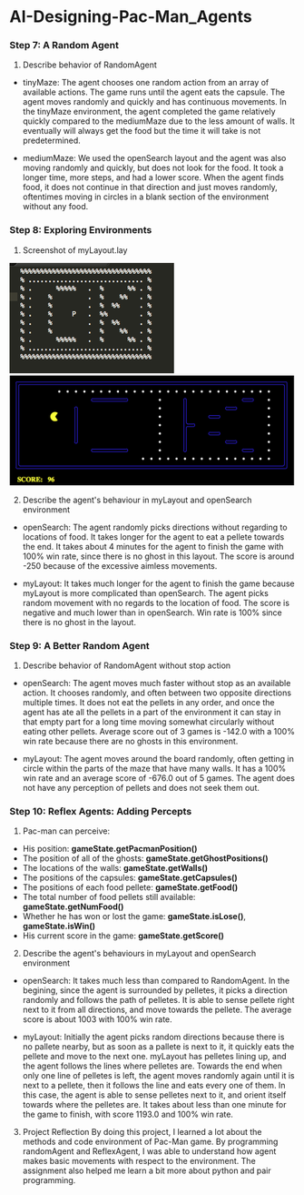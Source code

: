 # AI-Designing-Pac-Man_Agents

### Step 7: A Random Agent
1. Describe behavior of RandomAgent

  * tinyMaze: The agent chooses one random action from an array of available actions. The game runs until the agent eats the capsule. The agent moves randomly and quickly and has continuous movements. In the tinyMaze environment, the agent completed the game relatively quickly compared to the mediumMaze due to the less amount of walls. It eventually will always get the food but the time it will take is not predetermined. 

  * mediumMaze: We used the openSearch layout and the agent was also moving randomly and quickly, but does not look for the food. It took a longer time, more steps, and had a lower score. When the agent finds food, it does not continue in that direction and just moves randomly, oftentimes moving in circles in a blank section of the environment without any food. 
  
### Step 8: Exploring Environments
1. Screenshot of myLayout.lay 

![myLayout.lay](myLayout.png)
![myLayoutEnv](myLayoutEnv.png)

2. Describe the agent's behaviour in myLayout and openSearch environment

  * openSearch: The agent randomly picks directions without regarding to locations of food. It takes longer for the agent to eat a pellete towards the end. It takes about 4 minutes for the agent to finish the game with 100% win rate, since there is no ghost in this layout. The score is around -250 because of the excessive aimless movements.

  * myLayout: It takes much longer for the agent to finish the game because myLayout is more complicated than openSearch. The agent picks random movement with no regards to the location of food. The score is negative and much lower than in openSearch. Win rate is 100% since there is no ghost in the layout.

### Step 9: A Better Random Agent
1. Describe behavior of RandomAgent without stop action

  * openSearch: The agent moves much faster without stop as an available action. It chooses randomly, and often between two opposite directions multiple times. It does not eat the pellets in any order, and once the agent has ate all the pellets in a part of the environment it can stay in that empty part for a long time moving somewhat circularly without eating other pellets. Average score out of 3 games is -142.0 with a 100% win rate because there are no ghosts in this environment.

  * myLayout: The agent moves around the board randomly, often getting in circle within the parts of the maze that have many walls. It has a 100% win rate and an average score of -676.0 out of 5 games. The agent does not have any perception of pellets and does not seek them out. 

### Step 10: Reflex Agents: Adding Percepts
1. Pac-man can perceive:

  * His position: __gameState.getPacmanPosition()__
  * The position of all of the ghosts: __gameState.getGhostPositions()__
  * The locations of the walls: __gameState.getWalls()__
  * The positions of the capsules: __gameState.getCapsules()__
  * The positions of each food pellete: __gameState.getFood()__
  * The total number of food pellets still available: __gameState.getNumFood()__
  * Whether he has won or lost the game: __gameState.isLose()__, __gameState.isWin()__ 
  * His current score in the game: __gameState.getScore()__

2. Describe the agent's behaviours in myLayout and openSearch environment
  
  * openSearch: It takes much less than compared to RandomAgent. In the begining, since the agent is surrounded by pelletes, it picks a direction randomly and follows the path of pelletes. It is able to sense pellete right next to it from all directions, and move towards the pellete. The average score is about 1003 with 100% win rate.

  * myLayout: Initially the agent picks random directions because there is no pallete nearby, but as soon as a pallete is next to it, it quickly eats the pellete and move to the next one. myLayout has pelletes lining up, and the agent follows the lines where pelletes are. Towards the end when only one line of pelletes is left, the agent moves randomly again until it is next to a pellete, then it follows the line and eats every one of them. In this case, the agent is able to sense pelletes next to it, and orient itself towards where the pelletes are. It takes about less than one minute for the game to finish, with score 1193.0 and 100% win rate. 

3. Project Reflection 
  By doing this project, I learned a lot about the methods and code environment of Pac-Man game. By programming randomAgent and ReflexAgent, I was able to understand how agent makes basic movements with respect to the environment. The assignment also helped me learn a bit more about python and pair programming. 

